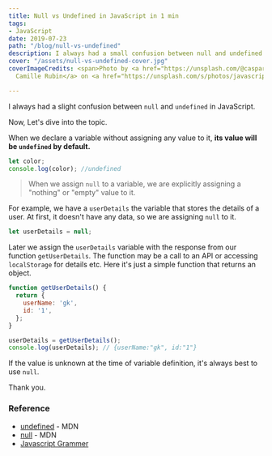 ```yaml
---
title: Null vs Undefined in JavaScript in 1 min
tags:
- JavaScript
date: 2019-07-23
path: "/blog/null-vs-undefined"
description: I always had a small confusion between null and undefined in JavaScript.
cover: "/assets/null-vs-undefined-cover.jpg"
coverImageCredits: <span>Photo by <a href="https://unsplash.com/@casparrubin?utm_source=unsplash&amp;utm_medium=referral&amp;utm_content=creditCopyText">Caspar
  Camille Rubin</a> on <a href="https://unsplash.com/s/photos/javascript?utm_source=unsplash&amp;utm_medium=referral&amp;utm_content=creditCopyText">Unsplash</a></span>

---
```

I always had a slight confusion between `null` and `undefined` in JavaScript.

Now, Let's dive into the topic.

When we declare a variable without assigning any value to it, **its value will be `undefined` by default.**

```js
let color;
console.log(color); //undefined
```

> When we assign `null` to a variable, we are explicitly assigning a "nothing" or "empty" value to it.

For example, we have a `userDetails` the variable that stores the details of a user. At first, it doesn't have any data, so we are assigning `null` to it.

```js
let userDetails = null;
```

Later we assign the `userDetails` variable with the response from our function `getUserDetails`. The function may be a call to an API or accessing `localStorage` for details etc. Here it's just a simple function that returns an object.

```js
function getUserDetails() {
  return {
    userName: 'gk',
    id: '1',
  };
}

userDetails = getUserDetails();
console.log(userDetails); // {userName:"gk", id:"1"}
```

If the value is unknown at the time of variable definition, it's always best to use `null`.

Thank you.

### Reference

* [undefined](https://developer.mozilla.org/en-US/docs/Web/JavaScript/Reference/Global_Objects/undefined) - MDN
* [null](https://developer.mozilla.org/en-US/docs/Web/JavaScript/Reference/Global_Objects/null) - MDN
* [Javascript Grammer](https://twitter.com/js_tut)